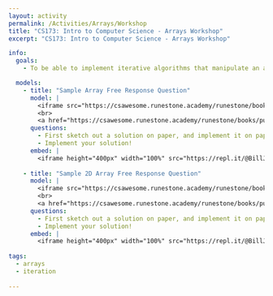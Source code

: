 ```yaml
---
layout: activity
permalink: /Activities/Arrays/Workshop
title: "CS173: Intro to Computer Science - Arrays Workshop"
excerpt: "CS173: Intro to Computer Science - Arrays Workshop"

info: 
  goals: 
    - To be able to implement iterative algorithms that manipulate an array.

  models:
    - title: "Sample Array Free Response Question"
      model: |
        <iframe src="https://csawesome.runestone.academy/runestone/books/published/csawesome/Unit6-Arrays/numberCubeB.html" width="100%" height="700" scrolling="yes"></iframe>
        <br>
        <a href="https://csawesome.runestone.academy/runestone/books/published/csawesome/Unit6-Arrays/numberCubeB.html">Sample Free Response Question</a>
      questions:
        - First sketch out a solution on paper, and implement it on paper with pseudocode.
        - Implement your solution!
      embed: |
        <iframe height="400px" width="100%" src="https://repl.it/@BillJr99/JavaFirstExample?lite=true" scrolling="no" frameborder="no" allowtransparency="true" allowfullscreen="true" sandbox="allow-forms allow-pointer-lock allow-popups allow-same-origin allow-scripts allow-modals"></iframe> 
        
    - title: "Sample 2D Array Free Response Question"
      model: |
        <iframe src="https://csawesome.runestone.academy/runestone/books/published/csawesome/Unit8-2DArray/routeCipherA.html" width="100%" height="700" scrolling="yes"></iframe>
        <br>
        <a href="https://csawesome.runestone.academy/runestone/books/published/csawesome/Unit8-2DArray/routeCipherA.html">Sample Free Response Question</a>
      questions:
        - First sketch out a solution on paper, and implement it on paper with pseudocode.
        - Implement your solution!
      embed: |
        <iframe height="400px" width="100%" src="https://repl.it/@BillJr99/JavaFirstExample?lite=true" scrolling="no" frameborder="no" allowtransparency="true" allowfullscreen="true" sandbox="allow-forms allow-pointer-lock allow-popups allow-same-origin allow-scripts allow-modals"></iframe>  
        
tags:
  - arrays
  - iteration
  
---
```


